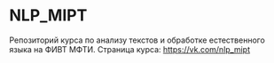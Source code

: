 # NLP_MIPT
Репозиторий курса по анализу текстов и обработке естественного языка на ФИВТ МФТИ.
Страница курса: https://vk.com/nlp_mipt
